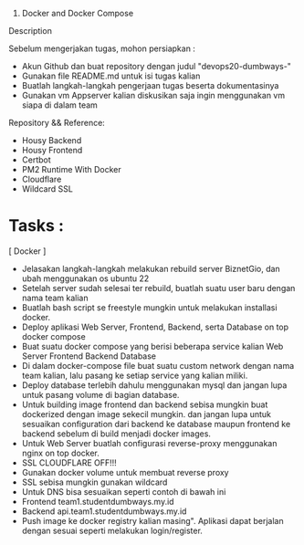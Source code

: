 1. Docker and Docker Compose

Description

Sebelum mengerjakan tugas, mohon persiapkan :

- Akun Github dan buat repository dengan judul "devops20-dumbways-<nama kalian>"
- Gunakan file README.md untuk isi tugas kalian
- Buatlah langkah-langkah pengerjaan tugas beserta dokumentasinya
- Gunakan vm Appserver kalian diskusikan saja ingin menggunakan vm siapa di dalam team

Repository && Reference:
- Housy Backend
- Housy Frontend
- Certbot
- PM2 Runtime With Docker
- Cloudflare
- Wildcard SSL

# Tasks :
[ Docker ]

- Jelasakan langkah-langkah melakukan rebuild server BiznetGio, dan ubah menggunakan os ubuntu 22
- Setelah server sudah selesai ter rebuild, buatlah suatu user baru dengan nama team kalian
- Buatlah bash script se freestyle mungkin untuk melakukan installasi docker.
- Deploy aplikasi Web Server, Frontend, Backend, serta Database on top docker compose
- Buat suatu docker compose yang berisi beberapa service kalian
 Web Server
 Frontend
 Backend
 Database
- Di dalam docker-compose file buat suatu custom network dengan nama team kalian, lalu pasang ke setiap service yang kalian miliki.
- Deploy database terlebih dahulu menggunakan mysql dan jangan lupa untuk pasang volume di bagian database.
- Untuk building image frontend dan backend sebisa mungkin buat dockerized dengan image sekecil mungkin. dan jangan lupa untuk sesuaikan configuration dari backend ke database maupun frontend ke backend sebelum di build menjadi docker images.
- Untuk Web Server buatlah configurasi reverse-proxy menggunakan nginx on top docker.
- SSL CLOUDFLARE OFF!!!
- Gunakan docker volume untuk membuat reverse proxy
- SSL sebisa mungkin gunakan wildcard
- Untuk DNS bisa sesuaikan seperti contoh di bawah ini
- Frontend team1.studentdumbways.my.id
- Backend api.team1.studentdumbways.my.id
- Push image ke docker registry kalian masing".
Aplikasi dapat berjalan dengan sesuai seperti melakukan login/register.
